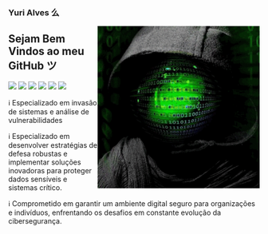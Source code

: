 ### Yuri Alves 么
<img src = "giphy (1).gif" width = "325px" align = "right">

## Sejam Bem Vindos ao meu GitHub ツ

<div>
    <img src = "https://icon.icepanel.io/Technology/svg/PHP.svg" width = "35">
    <img src = "https://icon.icepanel.io/Technology/svg/C.svg" width = "35">
    <img src = "https://icon.icepanel.io/Technology/svg/Java.svg" width = "35">
    <img src = "https://icon.icepanel.io/Technology/svg/Python.svg" width = "35">
   <img src = "https://icon.icepanel.io/Technology/svg/HTML5.svg" width = "35">
   <img src = "https://icon.icepanel.io/Technology/svg/Adobe-Photoshop.svg" width = "35">
</div>

ℹ️ Especializado em invasão de sistemas e análise de vulnerabilidades

ℹ️ Especializado em desenvolver estratégias de defesa robustas e implementar soluções inovadoras para proteger dados sensíveis e sistemas crítico.

ℹ️ Comprometido em garantir um ambiente digital seguro para organizações e indivíduos, enfrentando os desafios em constante evolução da cibersegurança.
